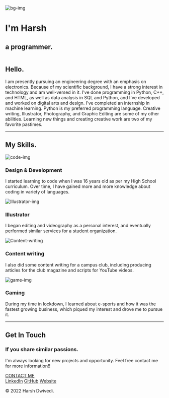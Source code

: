<!DOCTYPE html>
<html lang="en" dir="ltr">

<head>
  <meta charset="utf-8">
  <title>Harsh Dwivedi</title>
  <link rel="stylesheet" type="text/css" href="css/styles.css">
  <link rel="shortcut icon" href="images/favicon.ico">
  <link rel="preconnect" href="https://fonts.googleapis.com">
  <link rel="preconnect" href="https://fonts.gstatic.com" crossorigin>
  <link href="https://fonts.googleapis.com/css2?family=Merriweather&family=Montserrat&family=Sacramento&display=swap" rel="stylesheet">
</head>

<body>
  <div class="titleimage">
    <img src="images/bg.png" alt="bg-img" class="bgimg">
    <div class="titlecontent">
      <h1>I'm Harsh </h1>
      <h2>a <span class="und">pro</span>grammer.</h2>
    </div>


  </div>

  <div class="middle-container">
    <div class="profile">
      <img class="pfp" src="sett.jpg"  alt="">
      <h2>Hello.</h2>
      <p>I am presently pursuing an engineering degree with an emphasis on electronics. Because of my scientific background, I have a strong interest in technology and am well-versed in it. I've done programming in Python, C++, and HTML, as well as data analysis in SQL and Python, and I've developed and worked on digital arts and design. I've completed an internship in machine learning. Python is my preferred programming language. Creative writing, Illustrator, Photography, and Graphic Editing are some of my other abilities. Learning new things and creating creative work are two of my favorite pastimes.</p>
    </div>
    <hr>
    <div class="skills">
      <h2>My Skills.</h2>
      <div class="skill-row">
        <img class="code-img" src="images/coding (2).png" alt="code-img" >
        <h3>Design & Development</h3>
        <p>I started learning to code when I was 16 years old as per my High School curriculum. Over time, I have gained more and more knowledge about coding in variety of languages.</p>
      </div>
      <div class="skill-row">
        <img class="Illustrator-img" src="images/illustration (1).png" alt="Illustrator-img">
        <h3>Illustrator</h3>
        <p>I began editing and videography as a personal interest, and eventually performed similar services for a student organization.</p>
      </div>
      <div class="skill-row">
        <img class="writing-image" src="images/article.png" alt="Content-writing">
        <h3>Content writing</h3>
        <p>I also did some content writing for a campus club, including producing articles for the club magazine and scripts for YouTube videos. </p>
      </div>
      <div class="skill-row">
        <img class="game-img" src="images/tower-pc.png" alt="game-img" >
        <h3>Gaming</h3>
        <p>During my time in lockdown, I learned about e-sports and how it was the fastest growing business, which piqued my interest and drove me to pursue it.</p>
      </div>
    </div>
    <hr>
    <div class="contact-me">
      <h2>Get In Touch</h2>
      <h3>If you share similar passions.</h3>
      <p>I'm always looking for new projects and opportunity. Feel free contact me for more information!!</p>
      <a class="btn" href="mailto:Harshdwivedi139@gmail.com">CONTACT ME</a>
    </div>
  </div>


  <div class="bottom-container">
    <a class="footer-link" href="https://www.linkedin.com/in/harsh-dwivedi-854b39202">LinkedIn</a>
    <a class="footer-link" href="https://github.com/harsh746-exe">GitHub</a>
    <a class="footer-link" href="https://harsh746-exe.github.io/CV/">Website</a>
    <p class="end">© 2022 Harsh Dwivedi.</p>
  </div>

</body>

</html>

